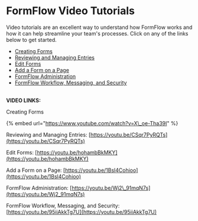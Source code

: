 # FormFlow Video Tutorials

Video tutorials are an excellent way to understand how FormFlow works and how it can help streamline your team's processes. Click on any of the links below to get started.  
 

* [Creating Forms](creating-forms.md)
* [Reviewing and Managing Entries](reviewing-and-managing-entries.md)
* [Edit Forms](edit-forms.md)
* [Add a Form on a Page](add-a-form-on-a-page.md)
* [FormFlow Administration](formflow-administration.md)
* [FormFlow Workflow, Messaging, and Security](formflow-workflow-messaging-and-security.md)

[  
](https://community.thoughtfarmer.com/content/106818/creating-forms)**VIDEO LINKS:**

Creating Forms

{% embed url="https://www.youtube.com/watch?v=X\_oe-Tha39I" %}





Reviewing and Managing Entries: [https://youtu.be/CSqr7PyRQTs](https://youtu.be/CSqr7PyRQTs)

Edit Forms: [https://youtu.be/hohambBkMKY](https://youtu.be/hohambBkMKY)

Add a Form on a Page: [https://youtu.be/1Bsl4Cohioo](https://youtu.be/1Bsl4Cohioo)

FormFlow Administration: [https://youtu.be/Wj2\_91mqN7s](https://youtu.be/Wj2_91mqN7s)

FormFlow Workflow, Messaging, and Security:  [https://youtu.be/95iiAkkTg7U](https://youtu.be/95iiAkkTg7U)


